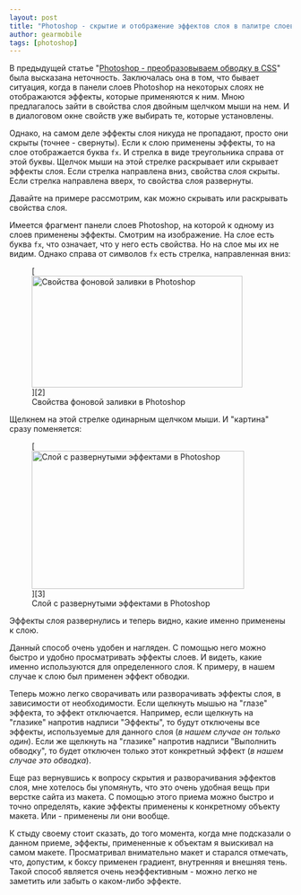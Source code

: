 ```yaml
---
layout: post
title: "Photoshop - скрытие и отображение эффектов слоя в палитре слоев"
author: gearmobile
tags: [photoshop]
---
```

В предыдущей статье "[Photoshop - преобразовываем обводку в CSS][1]" была высказана неточность. Заключалась она в том, что бывает ситуация, когда в панели слоев Photoshop на некоторых слоях не отображаются эффекты, которые применяются к ним. Мною предлагалось зайти в свойства слоя двойным щелчком мыши на нем. И в диалоговом окне свойств уже выбирать те, которые установлены.

Однако, на самом деле эффекты слоя никуда не пропадают, просто они скрыты (точнее - свернуты). Если к слою применены эффекты, то на слое отображается буква `fx`. И стрелка в виде треугольника справа от этой буквы. Щелчок мыши на этой стрелке раскрывает или скрывает эффекты слоя. Если стрелка направлена вниз, свойства слоя скрыты. Если стрелка направлена вверх, то свойства слоя развернуты.

Давайте на примере рассмотрим, как можно скрывать или раскрывать свойства слоя.

Имеется фрагмент панели слоев Photoshop, на которой к одному из слоев применены эффекты. Смотрим на изображение. На слое есть буква `fx`, что означает, что у него есть свойства. Но на слое мы их не видим. Однако справа от символов `fx` есть стрелка, направленная вниз:

<figure id="attachment_359" style="width: 376px;" class="wp-caption aligncenter">
	[<img src="http://localhost:7788/third/wp-content/uploads/2013/09/layer-effects-collapsed.png" alt="Свойства фоновой заливки в Photoshop" width="376" height="199" class="size-full wp-image-359" />][2]
	<figcaption class="wp-caption-text">Свойства фоновой заливки в Photoshop</figcaption>
</figure> 

Щелкнем на этой стрелке одинарным щелчком мыши. И "картина" сразу поменяется:

<figure id="attachment_360" style="width: 379px;" class="wp-caption aligncenter">
	[<img src="http://localhost:7788/third/wp-content/uploads/2013/09/layer-effects-uncollapsed.png" alt="Слой с развернутыми эффектами в Photoshop" width="379" height="246" class="size-full wp-image-360" />][3]
	<figcaption class="wp-caption-text">Слой с развернутыми эффектами в Photoshop</figcaption>
</figure> 

Эффекты слоя развернулись и теперь видно, какие именно применены к слою.

Данный способ очень удобен и нагляден. С помощью него можно быстро и удобно просматривать эффекты слоев. И видеть, какие именно используются для определенного слоя. К примеру, в нашем случае к слою был применен эффект обводки.

Теперь можно легко сворачивать или разворачивать эффекты слоя, в зависимости от необходимости. Если щелкнуть мышью на "глазе" эффекта, то эффект отключается. Например, если щелкнуть на "глазике" напротив надписи "Эффекты", то будут отключены все эффекты, используемые для данного слоя (*в нашем случае он только один*). Если же щелкнуть на "глазике" напротив надписи "Выполнить обводку", то будет отключен только этот конкретный эффект (*в нашем случае это обводка*).

Еще раз вернувшись к вопросу скрытия и разворачивания эффектов слоя, мне хотелось бы упомянуть, что это очень удобная вещь при верстке сайта из макета. С помощью этого приема можно быстро и точно определять, какие эффекты применены к конкретному объекту макета. Или - применены ли они вообще.

К стыду своему стоит сказать, до того момента, когда мне подсказали о данном приеме, эффекты, примененные к объектам я выискивал на самом макете. Просматривал внимательно макет и старался отмечать, что, допустим, к боксу применен градиент, внутренняя и внешняя тень. Такой способ является очень неэффективным - можно легко не заметить или забыть о каком-либо эффекте.

 [1]: http://localhost:7788/third/?p=346 "Photoshop - преобразовываем обводку в CSS"
 [2]: http://localhost:7788/third/wp-content/uploads/2013/09/layer-effects-collapsed.png
 [3]: http://localhost:7788/third/wp-content/uploads/2013/09/layer-effects-uncollapsed.png